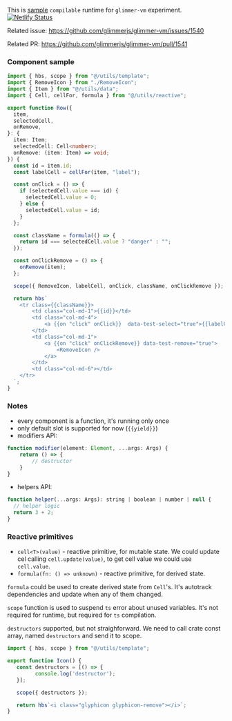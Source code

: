 This is [sample](https://g-next.netlify.app/) `compilable` runtime for `glimmer-vm` experiment. [![Netlify Status](https://api.netlify.com/api/v1/badges/43af359b-56a7-4607-9e01-04ca3a545470/deploy-status)](https://app.netlify.com/sites/g-next/deploys)

Related issue:
    https://github.com/glimmerjs/glimmer-vm/issues/1540

Related PR:
    https://github.com/glimmerjs/glimmer-vm/pull/1541


### Component sample

```ts
import { hbs, scope } from "@/utils/template";
import { RemoveIcon } from "./RemoveIcon";
import { Item } from "@/utils/data";
import { Cell, cellFor, formula } from "@/utils/reactive";

export function Row({
  item,
  selectedCell,
  onRemove,
}: {
  item: Item;
  selectedCell: Cell<number>;
  onRemove: (item: Item) => void;
}) {
  const id = item.id;
  const labelCell = cellFor(item, "label");

  const onClick = () => {
    if (selectedCell.value === id) {
      selectedCell.value = 0;
    } else {
      selectedCell.value = id;
    }
  };

  const className = formula(() => {
    return id === selectedCell.value ? "danger" : "";
  });

  const onClickRemove = () => {
    onRemove(item);
  };

  scope({ RemoveIcon, labelCell, onClick, className, onClickRemove });

  return hbs`
    <tr class={{className}}>
        <td class="col-md-1">{{id}}</td>
        <td class="col-md-4">
            <a {{on "click" onClick}}  data-test-select="true">{{labelCell}}</a>
        </td>
        <td class="col-md-1">
            <a {{on "click" onClickRemove}} data-test-remove="true">
                <RemoveIcon />
            </a>
        </td>
        <td class="col-md-6"></td>
    </tr>
  `;
}
```

### Notes

* every component is a function, it's running only once
* only default slot is supported for now (`{{yield}}`)
* modifiers API: 
```js
function modifier(element: Element, ...args: Args) {
    return () => {
        // destructor
    }
}
```
* helpers API:
```js
function helper(...args: Args): string | boolean | number | null {
  // helper logic
  return 3 + 2;
}
```

### Reactive primitives

* `cell<T>(value)` - reactive primitive, for mutable state. We could update cel calling `cell.update(value)`, to get cell value we could use `cell.value`.
* `formula(fn: () => unknown)` - reactive primitive, for derived state.

`formula` could be used to create derived state from `Cell`'s. It's autotrack dependencies and update when any of them changed.

`scope` function is used to suspend `ts` error about unused variables. It's not required for runtime, but required for `ts` compilation.

`destructors` supported, but not straighforward. We need to call crate const array, named `destructors` and send it to scope.
```ts
import { hbs, scope } from "@/utils/template";

export function Icon() {
   const destructors = [() => {
         console.log('destructor');
   }];

   scope({ destructors });

   return hbs`<i class="glyphicon glyphicon-remove"></i>`;
}
```